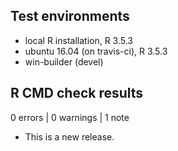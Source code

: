 ## Test environments
* local R installation, R 3.5.3
* ubuntu 16.04 (on travis-ci), R 3.5.3
* win-builder (devel)

## R CMD check results

0 errors | 0 warnings | 1 note

* This is a new release.
